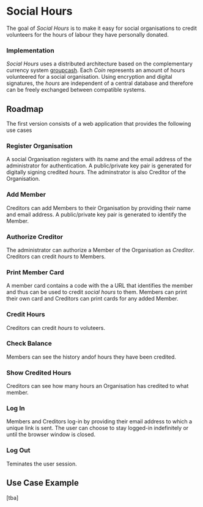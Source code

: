 # Social Hours

The goal of *Social Hours* is to make it easy for social organisations to credit volunteers for the hours of
labour they have personally donated.


### Implementation

*Social Hours* uses a distributed architecture based on the complementary currency system [groupcash](http://groupcash.org). 
Each *Coin* represents an amount of hours volunteered for a social organisation. Using encryption and digital signatures,
the *hours* are independent of a central database and therefore can be freely exchanged between compatible systems.


## Roadmap

The first version consists of a web application that provides the following use cases

### Register Organisation
A social Organisation registers with its name and the email address of the administrator for
authentication. A public/private key pair is generated for digitally signing credited *hours*.
The adminstrator is also Creditor of the Organisation.

### Add Member
Creditors can add Members to their Organisation by providing their name and email address. A public/private
key pair is generated to identify the Member.

### Authorize Creditor
The administrator can authorize a Member of the Organisation as *Creditor*. Creditors can credit *hours* to
Members.

### Print Member Card
A member card contains a code with the a URL that identifies the member and thus can be used to credit 
*social hours* to them. Members can print their own card and Creditors can print cards for any added Member.

### Credit Hours
Creditors can credit *hours* to voluteers.

### Check Balance
Members can see the history andof hours they have been credited.

### Show Credited Hours
Creditors can see how many hours an Organisation has credited to what member.

### Log In
Members and Creditors log-in by providing their email address to which a unique link is sent. The user can choose to stay 
logged-in indefinitely or until the browser window is closed.

### Log Out
Teminates the user session.


## Use Case Example

[tba]
